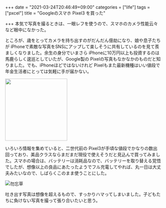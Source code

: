 +++
date = "2021-03-24T20:46:49+09:00"
categories = ["life"]
tags = ["pxcel"]
title = "Googleのスマホ Pixel3 を買った"

+++
本気で写真を撮るときは、一眼レフを使うので、スマホのカメラ性能云々など眼中になかった。

ところが、歳をとってカメラを持ち出すのがだんだん億劫になり、娘や息子たちが iPhoneで素敵な写真をSNSにアップして楽しそうに共有しているのを見て羨ましくなりました。余生の身分でいまさら iPhoneに10万円以上も投資するのは馬鹿らしく逡巡としていたが、Google製の Pixelの写真もなかなかのものだと知りました。でも、iPhoneほどではないけれど Pixelもまた最新機種はいい値段で年金生活者にとっては気軽に手が届かない。

<img src="https://live.staticflickr.com/65535/51068467942_407eec30a9_o.jpg" width=200> 

いろいろ情報を集めていると、二世代前の Pixel3が手頃な値段でかなりの数出回っており、美品クラスならまだまだ現役で使えそうだと見込んで買ってみました。スマホの場合は、バッテリーは消耗品なので、バッテリーを取り替える覚悟でしたが、想像以上の良品にあたったようでフル充電してやれば、丸一日は大丈夫みたいなので、しばらくこのまま使うことにした。

![勿忘草](https://live.staticflickr.com/65535/51065498271_47695419c2_b.jpg) 


吐き出す写真は想像を超えるもので、すっかりハマってしまいました。子どもたちに負けない写真を撮って張り合いたいと思う。

